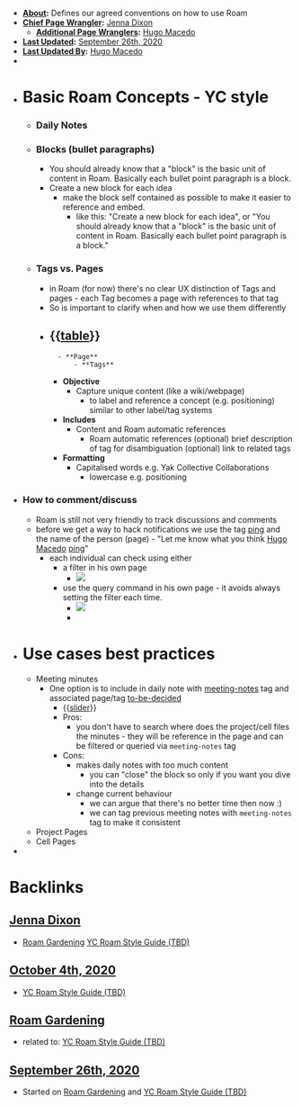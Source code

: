 - **[About](<About.md>):** Defines our agreed conventions on how to use Roam
- **[Chief Page Wrangler](<Chief Page Wrangler.md>):** [Jenna Dixon](<Jenna Dixon.md>)
    - **[Additional Page Wranglers](<Additional Page Wranglers.md>):** [Hugo Macedo](<Hugo Macedo.md>) 
- **[Last Updated](<Last Updated.md>):** [September 26th, 2020](<September 26th, 2020.md>)
- **[Last Updated By](<Last Updated By.md>):** [Hugo Macedo](<Hugo Macedo.md>) 
-  
- # Basic Roam Concepts - YC style
    - ### Daily Notes
    - ### Blocks (bullet paragraphs)
        - You should already know that a "block" is the basic unit of content in Roam. Basically each bullet point paragraph is a block.
        - Create a new block for each idea
            - make the block self contained as possible to make it easier to reference and embed.
                - like this: "Create a new block for each idea", or "You should already know that a "block" is the basic unit of content in Roam. Basically each bullet point paragraph is a block."
    - ### Tags vs. Pages
        - in Roam (for now) there's no clear UX distinction of Tags and pages - each Tag becomes a page with references to that tag
        - So is important to clarify when and how we use them differently
        - {{[table](<table.md>)}}
            -  
                - **Page**
                    - **Tags**
            - **Objective**
                - Capture unique content (like a wiki/webpage)
                    - to label and reference a concept (e.g. positioning)
similar to other label/tag systems
            - **Includes**
                - Content
and Roam automatic references
                    - Roam automatic references
(optional) brief description of tag for disambiguation
(optional) link to related tags
            - **Formatting**
                - Capitalised words 
e.g. Yak Collective Collaborations
                    - lowercase
e.g. positioning
- ### How to comment/discuss
    - Roam is still not very friendly to track discussions and comments
    - before we get a way to hack notifications we use the tag [ping](<ping.md>) and the name of the person (page) -  "Let me know what you think [Hugo Macedo](<Hugo Macedo.md>) [ping](<ping.md>)" 
        - each individual can check using either
            - a filter in his own page
                - ![](https://firebasestorage.googleapis.com/v0/b/firescript-577a2.appspot.com/o/imgs%2Fapp%2FArtOfGig%2FA4wkLwLDhW.png?alt=media&token=ffc365bc-8c4b-44ce-a2ec-62bbc55e15c1)
            - use the query command in his own page - it avoids always setting the filter each time.
                - ![](https://firebasestorage.googleapis.com/v0/b/firescript-577a2.appspot.com/o/imgs%2Fapp%2FArtOfGig%2FQ42qOI-5xG.png?alt=media&token=ef45b04e-cd66-4ce3-b2dd-ae77c22d4fd2)
                - 
- # Use cases best practices
    - Meeting minutes
        - One option is to include in daily note with [meeting-notes](<meeting-notes.md>) tag and associated page/tag [to-be-decided](<to-be-decided.md>)
            - {{[slider](<slider.md>)}}
            - Pros: 
                - you don't have to search where does the project/cell files the minutes - they will be reference in the page and can be filtered or queried via `meeting-notes` tag
            - Cons:
                - makes daily notes with too much content
                    - you can "close" the block so only if you want you dive into the details
                - change current behaviour
                    - we can argue that there's no better time then now :) 
                    - we can tag previous meeting notes with `meeting-notes` tag to make it consistent 
    - Project Pages
    - Cell Pages
- 

# Backlinks
## [Jenna Dixon](<Jenna Dixon.md>)
- [Roam Gardening](<Roam Gardening.md>) [YC Roam Style Guide (TBD)](<YC Roam Style Guide (TBD).md>)

## [October 4th, 2020](<October 4th, 2020.md>)
- [YC Roam Style Guide (TBD)](<YC Roam Style Guide (TBD).md>)

## [Roam Gardening](<Roam Gardening.md>)
- related to: [YC Roam Style Guide (TBD)](<YC Roam Style Guide (TBD).md>)

## [September 26th, 2020](<September 26th, 2020.md>)
- Started on [Roam Gardening](<Roam Gardening.md>) and [YC Roam Style Guide (TBD)](<YC Roam Style Guide (TBD).md>)

